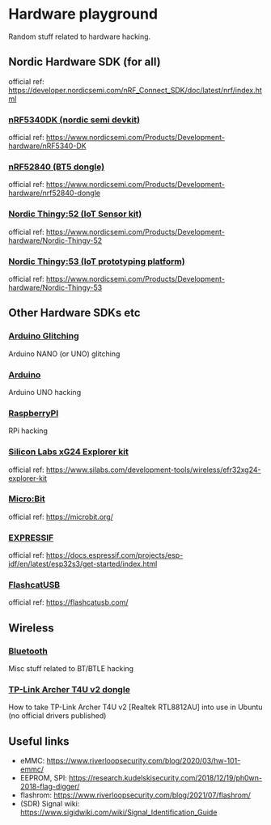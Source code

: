 # Hardware playground
Random stuff related to hardware hacking.

## Nordic Hardware SDK (for all)
official ref: https://developer.nordicsemi.com/nRF_Connect_SDK/doc/latest/nrf/index.html

### [nRF5340DK (nordic semi devkit)](nRF5340DK/README.md)
official ref: https://www.nordicsemi.com/Products/Development-hardware/nRF5340-DK

### [nRF52840 (BT5 dongle)](nRF52840-dongle/README.md)
official ref: https://www.nordicsemi.com/Products/Development-hardware/nrf52840-dongle

### [Nordic Thingy:52 (IoT Sensor kit)](thingy52/README.md)
official ref: https://www.nordicsemi.com/Products/Development-hardware/Nordic-Thingy-52

### [Nordic Thingy:53 (IoT prototyping platform)](thingy53/README.md)
official ref: https://www.nordicsemi.com/Products/Development-hardware/Nordic-Thingy-53

## Other Hardware SDKs etc

### [Arduino Glitching](glitching/README.md)
Arduino NANO (or UNO) glitching

### [Arduino](arduino/README.md)
Arduino UNO hacking

### [RaspberryPI](raspberrypi/README.md)
RPi hacking

### [Silicon Labs xG24 Explorer kit](silab-xG24/README.md)
official ref: https://www.silabs.com/development-tools/wireless/efr32xg24-explorer-kit

### [Micro:Bit](microbit/README.md)
official ref: https://microbit.org/

### [EXPRESSIF](expressif/README.md)
official ref: https://docs.espressif.com/projects/esp-idf/en/latest/esp32s3/get-started/index.html

### [FlashcatUSB](flashcatusb/README.md)
official ref: https://flashcatusb.com/

## Wireless
### [Bluetooth](bluetooth/README.md)
Misc stuff related to BT/BTLE hacking

### [TP-Link Archer T4U v2 dongle](tp-link-archer/README.md)
How to take TP-Link Archer T4U v2 [Realtek RTL8812AU] into use in Ubuntu (no official drivers published)

## Useful links
* eMMC: https://www.riverloopsecurity.com/blog/2020/03/hw-101-emmc/
* EEPROM, SPI: https://research.kudelskisecurity.com/2018/12/19/ph0wn-2018-flag-digger/
* flashrom: https://www.riverloopsecurity.com/blog/2021/07/flashrom/
* (SDR) Signal wiki: https://www.sigidwiki.com/wiki/Signal_Identification_Guide
